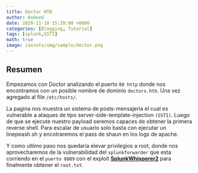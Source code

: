 ```yaml
---
title: Doctor HTB
author: 0xDeed
date: 2020-11-10 15:29:00 +0800
categories: [Blogging, Tutorial]
tags: [splunk,SSTI]
math: true
image: /assets/img/sample/doctor.png
---
```

## Resumen

Empezamos con Doctor analizando el puerto `80 http` donde nos encontramos con un posible nombre de dominio `doctors.htb`. 
Una vez agregado al file `/etc/hosts/`.

La pagina nos muestra un sistema de posts-mensajeria el cual es vulnerable a ataques de tipo server-side-template-injection `(SSTI)`. Luego de que se ejecute nuestro payload
seremos capaces de obtener la primera reverse shell. Para escalar de usuario solo basta con ejecutar un linepeash.sh y encotraremos el pass de shaun en los logs de apache.

Y como ultimo paso 
nos quedaria elevar privilegios a root, donde nos aprovecharemos de la vulnerabilidad del `splunkforwarder` que esta corriendo en el `puerto 8089` con el exploit [**SplunkWhisperer2**](https://github.com/cnotin/SplunkWhisperer2/tree/master/PySplunkWhisperer2) para finalmente obtener el `root.txt`. 


